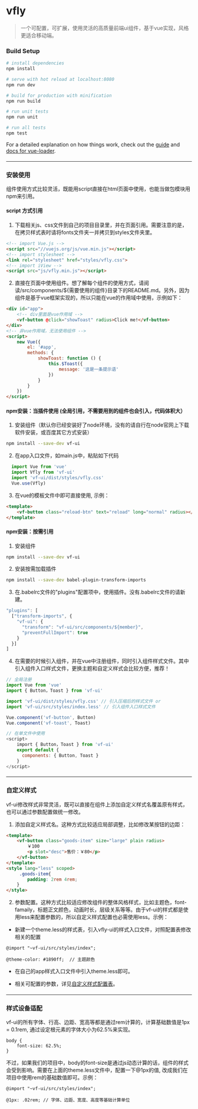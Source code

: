 # vfly

> 一个可配置，可扩展，使用灵活的高质量前端ui组件，基于vue实现，风格更适合移动端。

### Build Setup

``` bash
# install dependencies
npm install

# serve with hot reload at localhost:8080
npm run dev

# build for production with minification
npm run build

# run unit tests
npm run unit

# run all tests
npm test
```

For a detailed explanation on how things work, check out the [guide](http://vuejs-templates.github.io/webpack/) and [docs for vue-loader](http://vuejs.github.io/vue-loader).

####
---
####

### 安装使用

组件使用方式比较灵活，既能用script直接在html页面中使用，也能当做包模块用npm来引用。

#### script 方式引用

1. 下载相关js、css文件到自己的项目目录里，并在页面引用。需要注意的是，在拷贝样式表时请将fonts文件夹一并拷贝到styles文件夹里。

```html
<!-- import Vue.js -->
<script src="//vuejs.org/js/vue.min.js"></script>
<!-- import stylesheet -->
<link rel="stylesheet" href="styles/vfly.css">
<!-- import iView -->
<script src="js/vfly.min.js"></script>

```

2. 直接在页面中使用组件。想了解每个组件的使用方式，请阅读/src/components/${需要使用的组件}目录下的README.md。另外，因为组件是基于vue框架实现的，所以只能在vue的作用域中使用，示例如下：

```html
<div id="app">
    <!-- div里面是vue作用域 -->
    <vf-button @click="showToast" radius>Click me!</vf-button> 
</div>
<!-- 非vue作用域，无法使用组件 -->
<script>
    new Vue({
        el: '#app',
        methods: {
            showToast: function () {
                this.$Toast({
                    message: '这是一条提示语'
                })
            }
        }
    })
</script>
```

#### npm安装：当插件使用 (全局引用，不需要用到的组件也会引入，代码体积大）

1. 安装组件（默认你已经安装好了node环境，没有的请自行在node官网上下载软件安装，或百度其它方式安装）

``` bash
npm install --save-dev vf-ui
```

2. 在app入口文件，如main.js中，粘贴如下代码

```javascript
  import Vue from 'vue'
  import Vfly from 'vf-ui'
  import 'vf-ui/dist/styles/vfly.css'
  Vue.use(Vfly)
```

3. 在vue的模板文件中即可直接使用, 示例：

```html
<template>
    <vf-button class="reload-btn" text="reload" long="normal" radius></vf-button>
</template>
```

#### npm安装：按需引用

1. 安装组件

``` bash
npm install --save-dev vf-ui
```

2. 安装按需加载插件

```bash
npm install --save-dev babel-plugin-transform-imports 
```

3. 在.babelrc文件的"plugins"配置项中，使用插件。没有.babelrc文件的请新建。

```javascript
"plugins": [
  ["transform-imports", {
    "vf-ui": {
      "transform": "vf-ui/src/components/${member}",
      "preventFullImport": true
    }
  }]
]
```

4. 在需要的时候引入组件，并在vue中注册组件，同时引入组件样式文件。其中引入组件入口样式文件，更换主题和自定义样式会比较方便，推荐！

```javascript
// 全局注册
import Vue from 'vue'
import { Button，Toast } from 'vf-ui'

import 'vf-ui/dist/styles/vfly.css' // 引入压缩后的样式文件 or 
import 'vf-ui/src/styles/index.less' // 引入组件入口样式文件

Vue.component('vf-button', Button)
Vue.component('vf-toast', Toast)

// 在单文件中使用
<script>
    import { Button，Toast } from 'vf-ui'
    export default {
      components: { Button, Toast }
    }
</script>
```

####
---
####

### 自定义样式

vf-ui修改样式非常灵活，既可以直接在组件上添加自定义样式名覆盖原有样式，也可以通过参数配置做统一修改。

1. 添加自定义样式名。这种方式比较适应局部调整，比如修改某按钮的边距：

```html
<template>
    <vf-button class="goods-item" size="large" plain radius>
        ￥100
        <p slot="desc">售价：￥80</p>
    </vf-button>
</template>
<style lang="less" scoped>
     .goods-item{
        padding: 2rem 4rem;
    }
</style>
```

2. 参数配置。这种方式比较适应修改组件的整体风格样式，比如主题色，font-famaily，标题正文颜色，动画时长，层级关系等等。由于vf-ui的样式都是使用less来配置参数的，所以自定义样式配置也必需使用less。示例：

  - 新建一个theme.less的样式表，引入vfly-ui的样式入口文件，对照配置表修改相关的配置

  ```less
  @import "~vf-ui/src/styles/index";

  @theme-color: #1890ff;  // 主题颜色
  ```

  - 在自己的app样式入口文件中引入theme.less即可。

  - 相关可配置的参数，详见[自定义样式配置表]()。

####
---
####

### 样式设备适配

vf-ui的所有字体、行高、边距、宽高等都是通过rem计算的，计算基础数值是1px = 0.1rem, 通过设定根元素的字体大小为62.5%来实现。

```less
body {
    font-size: 62.5%;
}
```

不过，如果我们的项目中，body的font-size是通过js动态计算的话，组件的样式会受到影响。需要在上面的theme.less文件中，配置一下@1px的值, 改成我们在项目中使用rem的基础数值即可。示例：

```less
@import "~vf-ui/src/styles/index";

@1px: .02rem; // 字体、边距、宽度、高度等基础计算单位
```
